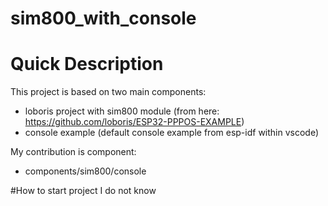 # sim800_with_console

# Quick Description
 This project is based on two main components:
  - loboris project with sim800 module (from here: https://github.com/loboris/ESP32-PPPOS-EXAMPLE)
  - console example (default console example from esp-idf within vscode)
 
 My contribution is component:
  - components/sim800/console

#How to start project
 I do not know
